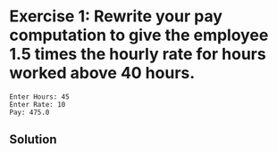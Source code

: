 # Exercise 1: Rewrite your pay computation to give the employee 1.5 times the hourly rate for hours worked above 40 hours.
```
Enter Hours: 45
Enter Rate: 10
Pay: 475.0
```
## Solution
